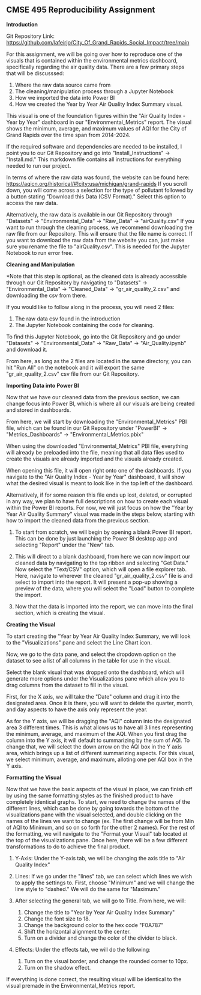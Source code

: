 ## CMSE 495 Reproducibility Assignment

**Introduction**

Git Repository Link: https://github.com/lafeirjo/City_Of_Grand_Rapids_Social_Impact/tree/main

For this assignment, we will be going over how to reproduce one of the visuals that is contained within the environmental metrics dashboard, specifically regarding the air quality data. There are a few primary steps that will be discusssed:

1. Where the raw data source came from
2. The cleaning/manipulation process through a Jupyter Notebook
3. How we imported the data into Power BI
4. How we created the Year by Year Air Quality Index Summary visual.

This visual is one of the foundation figures within the "Air Quality Index - Year by Year" dashboard in our "Environmental_Metrics" report. The visual shows the minimum, average, and maximum values of AQI for the City of Grand Rapids over the time span from 2014-2024.

If the required software and dependencies are needed to be installed, I point you to our Git Repository and go into "Install_Instructions" -> "Install.md." This markdown file contains all instructions for everything needed to run our project.

In terms of where the raw data was found, the website can be found here: https://aqicn.org/historical/#!city:usa/michigan/grand-rapids
If you scroll down, you will come across a selection for the type of pollutant followed by a button stating "Download this Data (CSV Format)." Select this option to access the raw data.

Alternatively, the raw data is available in our Git Repository through "Datasets" -> "Environmental_Data" -> "Raw_Data" -> "airQuality.csv"
If you want to run through the cleaning process, we recommend downloading the raw file from our Repository. This will ensure that the file name is correct. If you want to download the raw data from the website you can, just make sure you rename the file to "airQuality.csv". This is needed for the Jupyter Notebook to run error free.

**Cleaning and Manipulation**

*Note that this step is optional, as the cleaned data is already accessible through our Git Repository by navigating to "Datasets" -> "Environmental_Data" -> "Cleaned_Data" -> "gr_air_quality_2.csv" and downloading the csv from there.

If you would like to follow along in the process, you will need 2 files:

1. The raw data csv found in the introduction
2. The Jupyter Notebook containing the code for cleaning.

To find this Jupyter Notebook, go into the Git Repository and go under "Datasets" -> "Environmental_Data" -> "Raw_Data" -> "Air_Quality.ipynb" and download it.

From here, as long as the 2 files are located in the same directory, you can hit "Run All" on the notebook and it will export the same "gr_air_quality_2.csv" csv file from our Git Repository.

**Importing Data into Power BI**

Now that we have our cleaned data from the previous section, we can change focus into Power BI, which is where all our visuals are being created and stored in dashboards.

From here, we will start by downloading the "Environmental_Metrics" PBI file, which can be found in our Git Repository under "PowerBI" -> "Metrics_Dashboards" -> "Environmental_Metrics.pbix"

When using the downloaded "Environmental_Metrics" PBI file, everything will already be preloaded into the file, meaning that all data files used to create the visuals are already imported and the visuals already created. 

When opening this file, it will open right onto one of the dashboards. If you navigate to the "Air Quality Index - Year by Year" dashboard, it will show what the desired visual is meant to look like in the top left of the dashboard.

Alternatively, if for some reason this file ends up lost, deleted, or corrupted in any way, we plan to have full descriptions on how to create each visual within the Power BI reports. For now, we will just focus on how the "Year by Year Air Quality Summary" visual was made in the steps below, starting with how to import the cleaned data from the previous section.

1. To start from scratch, we will begin by opening a blank Power BI report. This can be done by just launching the Power BI desktop app and selecting "Report" under the "New" tab.

2. This will direct to a blank dashboard, from here we can now import our cleaned data by navigating to the top ribbon and selecting "Get Data." Now select the "Text/CSV" option, which will open a file explorer tab. Here, navigate to wherever the cleaned "gr_air_quality_2.csv" file is and select to import into the report. It will present a pop-up showing a preview of the data, where you will select the "Load" button to complete the import.

3. Now that the data is imported into the report, we can move into the final section, which is creating the visual.


**Creating the Visual**

To start creating the "Year by Year Air Quality Index Summary, we will look to the "Visualizations" pane and select the Line Chart icon.

Now, we go to the data pane, and select the dropdown option on the dataset to see a list of all columns in the table for use in the visual.

Select the blank visual that was dropped onto the dashboard, which will generate more options under the Visualizations pane which allow you to drag columns from the dataset to fill in the visual.

First, for the X axis, we will take the "Date" column and drag it into the designated area. Once it is there, you will want to delete the quarter, month, and day aspects to have the axis only represent the year.

As for the Y axis, we will be dragging the "AQI" column into the designated area 3 different times. This is what allows us to have all 3 lines representing the minimum, average, and maximum of the AQI. When you first drag the column into the Y axis, it will default to summarizing by the sum of AQI. To change that, we will select the down arrow on the AQI box in the Y axis area, which brings up a list of different summarizing aspects. For this visual, we select minimum, average, and maximum, alloting one per AQI box in the Y axis. 


**Formatting the Visual**

Now that we have the basic aspects of the visual in place, we can finish off by using the same formatting styles as the finished product to have completely identical graphs. To start, we need to change the names of the different lines, which can be done by going towards the bottom of the visualizations pane with the visual selected, and double clicking on the names of the lines we want to change (ex. The first change will be from Min of AQI to Minimum, and so on so forth for the other 2 names). For the rest of the formatting, we will navigate to the "Format your Visual" tab located at the top of the visualizations pane. Once here, there will be a few different transformations to do to achieve the final product.

1. Y-Axis: Under the Y-axis tab, we will be changing the axis title to "Air Quality Index"

2. Lines: If we go under the "lines" tab, we can select which lines we wish to apply the settings to. First, choose "Minimum" and we will change the line style to "dashed." We will do the same for "Maximum."

3. After selecting the general tab, we will go to Title. From here, we will:
    1. Change the title to "Year by Year Air Quality Index Summary" 
    2. Change the font size to 18.
    3. Change the background color to the hex code "F0A787"
    4. Shift the horizontal alignment to the center.
    5. Turn on a divider and change the color of the divider to black. 

4. Effects: Under the effects tab, we will do the following:
    1. Turn on the visual border, and change the rounded corner to 10px.
    2. Turn on the shadow effect.


If everything is done correct, the resulting visual will be identical to the visual premade in the Environmental_Metrics report.







